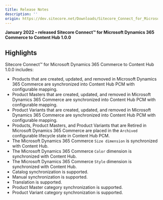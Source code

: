 ```yaml
---
title: Release Notes
description: ''
origin: https://dev.sitecore.net/Downloads/Sitecore_Connect_for_Microsoft_Dynamics_365_Commerce/1x/Sitecore_Connect_for_Microsoft_Dynamics_365_Commerce_100/Release_Notes
---
```


**January 2022 – released Sitecore Connect™ for Microsoft Dynamics 365 Commerce to Content Hub 1.0.0**

## Highlights

Sitecore Connect™ for Microsoft Dynamics 365 Commerce to Content Hub 1.0.0 includes:

-   Products that are created, updated, and removed in Microsoft Dynamics 365 Commerce are synchronized into Content Hub PCM with configurable mapping​.
-   Product Masters that are created, updated, and removed in Microsoft Dynamics 365 Commerce are synchronized into Content Hub PCM with configurable mapping.​​​
-   Product Variants that are created, updated, and removed in Microsoft Dynamics 365 Commerce are synchronized into Content Hub PCM with configurable mapping.​​​
-   Products, Product Masters, and Product Variants that are Retired in Microsoft Dynamics 365 Commerce are placed in the `Archived` configurable lifecycle state in Content Hub PCM.
-   The Microsoft Dynamics 365 Commerce `Size dimension` is synchronized with Content Hub.
-   The Microsoft Dynamics 365 Commerce `Color` dimension is synchronized with Content Hub.
-   The Microsoft Dynamics 365 Commerce `Style` dimension is synchronized with Content Hub.
-   Catalog synchronization is supported.
-   Manual synchronization is supported.
-   Translation is supported.
-   Product Master category synchronization is supported.
-   Product Variant category synchronization is supported.